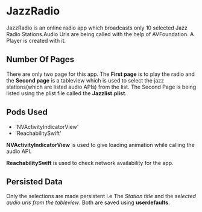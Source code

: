 # JazzRadio
JazzRadio is an online radio app which broadcasts only 10 selected Jazz Radio Stations.Audio Urls are being called with the help of AVFoundation. A Player is created with it.

## Number Of Pages

There are only two page for this app. The **First page** is to play the radio and
the **Second page** is a tableview which is used to select the jazz stations(which are listed audio APIs) from the list.
The Second Page is being listed using the plist file called the **Jazzlist.plist**.

## Pods Used
- 'NVActivityIndicatorView'
- 'ReachabilitySwift'

**NVActivityIndicatorView** is used to give  loading animation while calling the audio API.

**ReachabilitySwift** is used to check network availability for the app.

## Persisted Data

Only the selections are made persistent i.e The _Station title_ and the _selected audio urls from the tableview_.
Both are saved using **userdefaults**.
